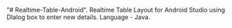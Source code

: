 "# Realtime-Table-Android".
Realtime Table Layout for Android Studio using DIalog box to enter new details.
Language - Java.

